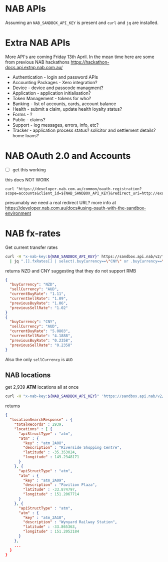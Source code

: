 # NAB APIs

Assuming an `NAB_SANDBOX_API_KEY` is present and `curl` and `jq` are installed.

# Extra NAB APIs

More API's are coming Friday 13th April. In the mean time here are some from
previous NAB hackathons https://hackathon-docs.api.extnp.nab.com.au/

  - Authentication - login and password APIs
  - Accounting Packages - Xero integration?
  - Device - device and passcode managment?
  - Application - application initialisation?
  - Token Management - tokens for who?
  - Banking - list of accounts, cards, account balance
  - Health - submit a claim, update health loyalty status?
  - Forms - ?
  - Public - claims?
  - Support - log messages, errors, info, etc?
  - Tracker - application process status? solicitor and settlement details?
    home loans?

# NAB OAuth 2.0 and Accounts

  - [ ] get this working

  this does NOT WORK

  ```
  curl "https://developer.nab.com.au/common/oauth-registration?scope=accounts&client_id=${NAB_SANDBOX_API_KEY}&redirect_uri=http://example.com"
  ```

  presumably we need a real redirect URL? more info at https://developer.nab.com.au/docs#using-oauth-with-the-sandbox-environment

# NAB fx-rates

Get current transfer rates

  ```sh
  curl -H "x-nab-key:${NAB_SANDBOX_API_KEY}" https://sandbox.api.nab/v2/fxrates?v=1 \
    | jq ".[].fxRates[] | select(.buyCurrency==\"CNY\" or .buyCurrency==\"RMB\" or .buyCurrency==\"NZD\")"
  ```

  returns NZD and CNY suggesting that they do not support RMB

  ```json
  {
    "buyCurrency": "NZD",
    "sellCurrency": "AUD",
    "currentBuyRate": "1.11",
    "currentSellRate": "1.09",
    "previousBuyRate": "1.06",
    "previousSellRate": "1.02"
  }
  {
    "buyCurrency": "CNY",
    "sellCurrency": "AUD",
    "currentBuyRate": "5.0803",
    "currentSellRate": "4.1888",
    "previousBuyRate": "0.2358",
    "previousSellRate": "0.2358"
  }
  ```

Also the only `sellCurrency` is `AUD`

## NAB locations

get 2,939 **ATM** locations all at once

  ```sh
  curl -H "x-nab-key:${NAB_SANDBOX_API_KEY}" 'https://sandbox.api.nab/v2/locations?locationType=atm&v=1'
  ```

  returns
  ```json
  {
    "locationSearchResponse" : {
      "totalRecords" : 2939,
      "locations" : [ {
        "apiStructType" : "atm",
        "atm" : {
          "key" : "atm_2A08",
          "description" : "Riverside Shopping Centre",
          "latitude" : -35.353024,
          "longitude" : 149.2348171
        }
      }, {
        "apiStructType" : "atm",
        "atm" : {
          "key" : "atm_2A09",
          "description" : "Pavilion Plaza",
          "latitude" : -33.874797,
          "longitude" : 151.2067714
        }
      }, {
        "apiStructType" : "atm",
        "atm" : {
          "key" : "atm_2A10",
          "description" : "Wynyard Railway Station",
          "latitude" : -33.865363,
          "longitude" : 151.2052184
        }
      },
      ...
    }
  }
  ```
